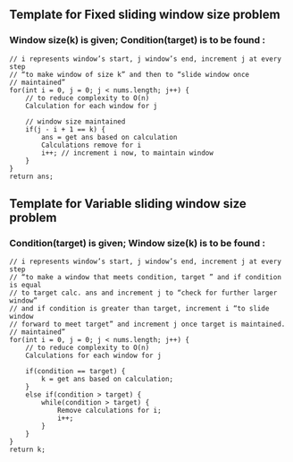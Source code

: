 ## Template for Fixed sliding window size problem
### Window size(k) is given; Condition(target) is to be found :

    // i represents window’s start, j window’s end, increment j at every step
    // “to make window of size k” and then to “slide window once  
    // maintained”
    for(int i = 0, j = 0; j < nums.length; j++) {
        // to reduce complexity to O(n)
        Calculation for each window for j

        // window size maintained
        if(j - i + 1 == k) {
            ans = get ans based on calculation
            Calculations remove for i
            i++; // increment i now, to maintain window 
	    }
    }
    return ans;


## Template for Variable sliding window size problem
### Condition(target) is given; Window size(k) is to be found :
    
    // i represents window’s start, j window’s end, increment j at every step
    // “to make a window that meets condition, target ” and if condition is equal 
    // to target calc. ans and increment j to “check for further larger window”
    // and if condition is greater than target, increment i “to slide window
    // forward to meet target” and increment j once target is maintained.
    // maintained”
    for(int i = 0, j = 0; j < nums.length; j++) {
        // to reduce complexity to O(n)
        Calculations for each window for j
    
        if(condition == target) {
            k = get ans based on calculation;
        }
        else if(condition > target) {
            while(condition > target) {
                Remove calculations for i;
                i++;
            } 
        }
    }
    return k;
